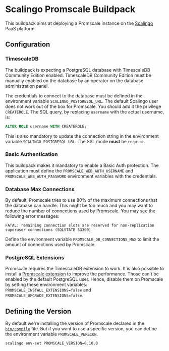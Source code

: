 # Scalingo Promscale Buildpack

This buildpack aims at deploying a Promscale instance on the [Scalingo](https://scalingo.com/) PaaS platform.

## Configuration

### TimescaleDB

The buildpack is expecting a PostgreSQL database with TimescaleDB Community Edition enabled. TimescaleDB Community Edition must be manually enabled on the database by an operator on the database administration panel.

The credentials to connect to the database must be defined in the environment variable `SCALINGO_POSTGRESQL_URL`. The default Scalingo user does not work out of the box for Promscale. You should add it the privilege `CREATEROLE`. The SQL query, by replacing `username` with the actual username, is:

```sql
ALTER ROLE username WITH CREATEROLE;
```

This is also mandatory to update the connection string in the environment variable `SCALINGO_POSTGRESQL_URL`. The SSL mode **must** be `require`.

### Basic Authentication

This buildpack makes it mandatory to enable a Basic Auth protection. The application must define the `PROMSCALE_WEB_AUTH_USERNAME` and `PROMSCALE_WEB_AUTH_PASSWORD` environment variables with the credentials.

### Database Max Connections

By default, Promscale tries to use 80% of the maximum connections that the database can handle. This might be too much and you may want to reduce the number of connections used by Promscale. You may see the following error messages:

```text
FATAL: remaining connection slots are reserved for non-replication superuser connections (SQLSTATE 53300)
```

Define the environment variable `PROMSCALE_DB_CONNECTIONS_MAX` to limit the amount of connections used by Promscale.

### PostgreSQL Extensions

Promscale requires the TimescaleDB extension to work. It is also possible to install a [Promscale extension](https://github.com/timescale/promscale_extension) to improve the performance. Those can't be enabled by the default PostgreSQL user. Hence, disable them on Promscale by setting these environment variables: `PROMSCALE_INSTALL_EXTENSIONS=false` and `PROMSCALE_UPGRADE_EXTENSIONS=false`.

## Defining the Version

By default we're installing the version of Promscale declared in the [`bin/compile`](https://github.com/Scalingo/promscale-buildpack/blob/master/bin/compile#L16) file. But if you want to use a specific version, you can define the environment variable `PROMSCALE_VERSION`.

```shell
scalingo env-set PROMSCALE_VERSION=0.10.0
```

